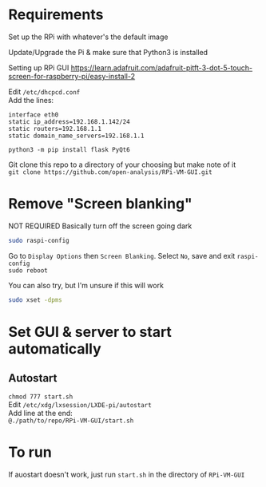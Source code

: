 # Requirements
Set up the RPi with whatever's the default image

Update/Upgrade the Pi & make sure that Python3 is installed

Setting up RPi GUI
https://learn.adafruit.com/adafruit-pitft-3-dot-5-touch-screen-for-raspberry-pi/easy-install-2

Edit `/etc/dhcpcd.conf`  
Add the lines:
```
interface eth0
static ip_address=192.168.1.142/24
static routers=192.168.1.1
static domain_name_servers=192.168.1.1
```

`python3 -m pip install flask PyQt6`

Git clone this repo to a directory of your choosing but make note of it  
` git clone https://github.com/open-analysis/RPi-VM-GUI.git `

# Remove "Screen blanking"
NOT REQUIRED
Basically turn off the screen going dark
```bash
sudo raspi-config
```
Go to `Display Options` then `Screen Blanking`. Select `No`, save and exit `raspi-config`  
`sudo reboot`

You can also try, but I'm unsure if this will work
```bash
sudo xset -dpms
```

# Set GUI & server to start automatically

## Autostart 
` chmod 777 start.sh `  
Edit ` /etc/xdg/lxsession/LXDE-pi/autostart `  
Add line at the end:  
`@./path/to/repo/RPi-VM-GUI/start.sh`

# To run
If auostart doesn't work, just run `start.sh` in the directory of `RPi-VM-GUI`
